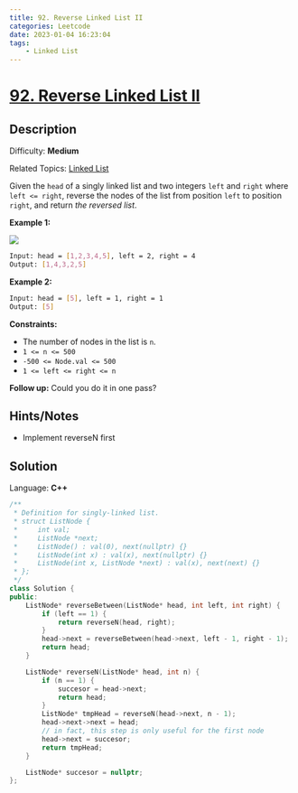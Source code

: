 ```yaml
---
title: 92. Reverse Linked List II
categories: Leetcode
date: 2023-01-04 16:23:04
tags:
    - Linked List
---
```


# [92\. Reverse Linked List II](https://leetcode.com/problems/reverse-linked-list-ii/)

## Description

Difficulty: **Medium**

Related Topics: [Linked List](https://leetcode.com/tag/linked-list/)

Given the `head` of a singly linked list and two integers `left` and `right` where `left <= right`, reverse the nodes of the list from position `left` to position `right`, and return _the reversed list_.

**Example 1:**

![](https://assets.leetcode.com/uploads/2021/02/19/rev2ex2.jpg)

```bash
Input: head = [1,2,3,4,5], left = 2, right = 4
Output: [1,4,3,2,5]
```

**Example 2:**

```bash
Input: head = [5], left = 1, right = 1
Output: [5]
```

**Constraints:**

* The number of nodes in the list is `n`.
* `1 <= n <= 500`
* `-500 <= Node.val <= 500`
* `1 <= left <= right <= n`

**Follow up:** Could you do it in one pass?

## Hints/Notes

* Implement reverseN first

## Solution

Language: **C++**

```C++
/**
 * Definition for singly-linked list.
 * struct ListNode {
 *     int val;
 *     ListNode *next;
 *     ListNode() : val(0), next(nullptr) {}
 *     ListNode(int x) : val(x), next(nullptr) {}
 *     ListNode(int x, ListNode *next) : val(x), next(next) {}
 * };
 */
class Solution {
public:
    ListNode* reverseBetween(ListNode* head, int left, int right) {
        if (left == 1) {
            return reverseN(head, right);
        }
        head->next = reverseBetween(head->next, left - 1, right - 1);
        return head;
    }

    ListNode* reverseN(ListNode* head, int n) {
        if (n == 1) {
            succesor = head->next;
            return head;
        }
        ListNode* tmpHead = reverseN(head->next, n - 1);
        head->next->next = head;
        // in fact, this step is only useful for the first node
        head->next = succesor;
        return tmpHead;
    }

    ListNode* succesor = nullptr;
};
```
